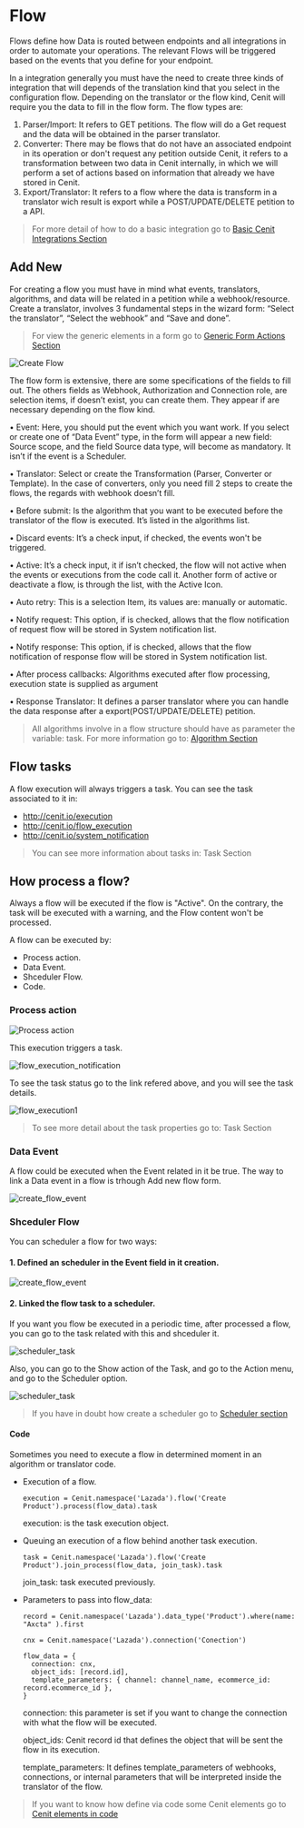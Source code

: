 # Flow

Flows define how Data is routed between endpoints and all integrations in order to automate your operations. The relevant Flows will be triggered based on the events that you define for your endpoint.

In a integration generally you must have the need to create three kinds of integration that will depends of the translation kind that you select in the configuration flow. Depending on the translator or the flow kind, Cenit will require you the data to fill in the flow form. The flow types are:
  1. Parser/Import: It refers to GET petitions. The flow will do a Get request and the data will be obtained in the parser translator.
  2. Converter: There may be flows that do not have an associated endpoint in its operation or don't request any petition outside Cenit, it refers to a transformation between two data in Cenit internally, in which we will perform a set of actions based on information that already we have stored in Cenit.
  3. Export/Translator: It refers to a flow where the data is transform in a translator wich result is export while a POST/UPDATE/DELETE petition to a API.

>For more detail of how to do a basic integration go to [Basic Cenit Integrations Section](markdown.md) 
## Add New

For creating a flow you must have in mind what events, translators, algorithms, and data will be related in a petition while a webhook/resource.
Create a translator, involves 3 fundamental steps in the wizard form: “Select the translator”, “Select the webhook” and “Save and done”.

> For view the generic elements in a form go to [Generic Form Actions Section](generic-action_form.md)

![Create Flow](https://user-images.githubusercontent.com/30662690/63459028-d9e2e000-c421-11e9-82c8-1ebfb5f2c61e.png)

The flow form is extensive, there are some specifications of the fields to fill out. The others fields as Webhook, Authorization and Connection role, are selection items, if doesn’t exist, you can create them. They appear if are necessary depending on the flow kind.

  • Event: 
   Here, you should put the event which you want work. If you select or create one of “Data Event” type, in the form will appear a new field: Source scope, and the field Source data type, will become as mandatory. It isn’t if the event is a Scheduler.  

  • Translator: 
    Select or create the Transformation (Parser, Converter or Template). In the case of converters, only you need fill 2 steps to create the flows, the regards with webhook doesn’t fill.

  • Before submit: 
    Is the algorithm that you want to be executed before the translator of the flow is executed. It’s listed in the algorithms list.

  • Discard events: 
    It’s a check input, if checked, the events won't be triggered.

  • Active:
    It’s a check input, it if isn’t checked, the flow will not active when the events or executions from the code call it. Another form of active or deactivate a flow, is through the list, with the Active Icon.
           
  • Auto retry:
    This is a selection Item, its values are: manually or automatic.

  • Notify request:
    This option, if is checked, allows that the flow notification of request flow will be stored in System notification list.
    
  • Notify response:
    This option, if is checked, allows that the flow notification of response flow will be stored in System notification list.

  • After process callbacks:
    Algorithms executed after flow processing, execution state is supplied as argument

  • Response Translator:
    It defines a parser translator where you can handle the data response after a export(POST/UPDATE/DELETE) petition.

> All algorithms involve in a flow structure should have as parameter the variable: task. For more information go to: [Algorithm Section](algorithms.md)

## Flow tasks

A flow execution will always triggers a task. You can see the task associated to it in:

- http://cenit.io/execution
- http://cenit.io/flow_execution
- http://cenit.io/system_notification

> You can see more information about tasks in: Task Section

## How process a flow?

Always a flow will be executed if the flow is "Active". On the contrary, the task will be executed with a warning, and the Flow content won't be processed.

A flow can be executed by:
- Process action.
- Data Event.
- Shceduler Flow.
- Code. 

### Process action

![Process action](https://user-images.githubusercontent.com/30662690/63529314-79f84200-c4d2-11e9-9821-b55dcc7eed54.png)

This execution triggers a task.

![flow_execution_notification](https://user-images.githubusercontent.com/30662690/63531246-1f60e500-c4d6-11e9-8a89-290e75a48a7c.png)

To see the task status go to the link refered above, and you will see the task details.

![flow_execution1](https://user-images.githubusercontent.com/30662690/63531575-cd6c8f00-c4d6-11e9-9696-4428aefc922c.png)

> To see more detail about the task properties go to: Task Section

### Data Event

A flow could be executed when the Event related in it be true. The way to link a Data event in a flow is trhough Add new flow form.

![create_flow_event](https://user-images.githubusercontent.com/30662690/63533177-44575700-c4da-11e9-8247-cd809d35eef5.png)

### Shceduler Flow

You can scheduler a flow for two ways:

#### 1. Defined an scheduler in the Event field in it creation.

![create_flow_event](https://user-images.githubusercontent.com/30662690/63533177-44575700-c4da-11e9-8247-cd809d35eef5.png)

#### 2. Linked the flow task to a scheduler.

If you want you flow be executed in a periodic time, after processed a flow, you can go to the task related with this and shceduler it.

![scheduler_task](https://user-images.githubusercontent.com/30662690/63531933-9cd92500-c4d7-11e9-9cc6-8d2fb9546f42.png)

Also, you can go to the Show action of the Task, and go to the Action menu, and go to the Scheduler option.

![scheduler_task](https://user-images.githubusercontent.com/30662690/63532319-6bad2480-c4d8-11e9-81aa-61200b0046dd.png)

> If you have in doubt how create a scheduler go to [Scheduler section](scheduler.md)

#### Code

Sometimes you need to execute a flow in determined moment in an algorithm or translator code.

- Execution of a flow.

  ```
  execution = Cenit.namespace('Lazada').flow('Create Product').process(flow_data).task
  ```

  execution: is the task execution object. 

- Queuing an execution of a flow behind another task execution.

  ```
  task = Cenit.namespace('Lazada').flow('Create Product').join_process(flow_data, join_task).task
  ```

  join_task: task executed previously.

- Parameters to pass into flow_data:

  ```
  record = Cenit.namespace('Lazada').data_type('Product').where(name: "Axcta" ).first

  cnx = Cenit.namespace('Lazada').connection('Conection')

  flow_data = {
    connection: cnx, 
    object_ids: [record.id],
    template_parameters: { channel: channel_name, ecommerce_id: record.ecommerce_id },
  }
  ```

  connection: this parameter is set if you want to change the connection with what the flow will be executed.

  object_ids: Cenit record id that defines the object that will be sent the flow in its execution.

  template_parameters: It defines template_parameters of webhooks, connections, or internal parameters that will be interpreted inside the translator of the flow.

> If you want to know how define via code some Cenit elements go to [Cenit elements in code](elemts_code.md)

